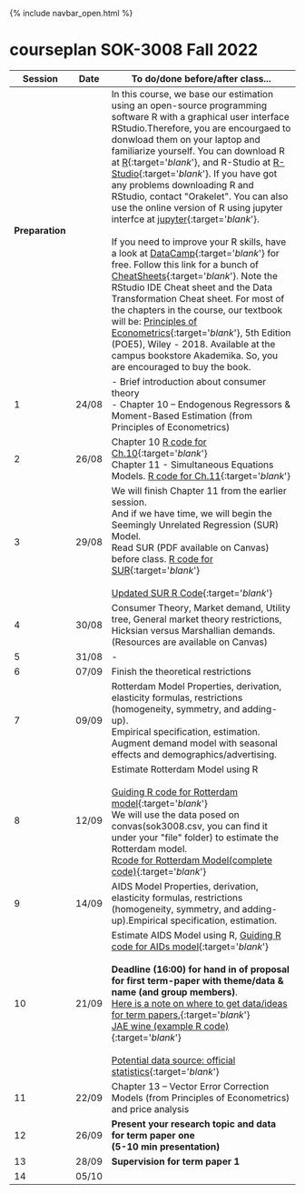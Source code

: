 {% include navbar_open.html %}

# courseplan SOK-3008 Fall 2022

| Session <img width=80/>  | Date  |To do/done before/after class... <img width=200/>  |
|-----------------------|---------|-----------------------------------| 
|**Preparation**  | | In this course, we base our estimation using an open-source programming software R with a graphical user interface RStudio.Therefore, you are encourgaed to donwload them on your laptop and familiarize yourself. You can download R at [R](http://www.r-project.org){:target='_blank_'}, and R-Studio at [R-Studio](http://www.rstudio.com){:target='_blank_'}. If you have got any problems downloading R and RStudio, contact "Orakelet". You can also use the online version of R using jupyter interfce at [jupyter](https://www.jupyter.uit.no){:target='_blank_'}.  <br />                                                                                                                                                                                                <br />                                                                                                                                                              If you need to improve your R skills, have a look at [DataCamp](https://www.datacamp.com/courses/free-introduction-to-r){:target='_blank_'} for free. Follow this link for a bunch of [CheatSheets](https://www.rstudio.com/resources/cheatsheets/){:target='_blank_'}. Note the RStudio IDE Cheat sheet and the Data Transformation Cheat sheet. For most of the chapters in the course, our textbook will be: [Principles of Econometrics](http://principlesofeconometrics.com/poe5/poe5.html){:target='_blank_'}, 5th Edition (POE5), Wiley - 2018. Available at the campus bookstore Akademika. So, you are encouraged to buy the book. |                                                   <br />
| 1|24/08 | - Brief introduction about consumer theory <br/> - Chapter 10 – Endogenous Regressors & Moment-Based Estimation (from Principles of Econometrics)|
| 2| 26/08| Chapter 10 [R code for Ch.10](https://github.com/uit-sok-3008-H22/uit-sok-3008-H22.github.io/blob/main/chapter_10.R){:target='_blank_'} <br /> Chapter 11 - Simultaneous Equations Models.  [R code for Ch.11](https://github.com/uit-sok-3008-H22/uit-sok-3008-H22.github.io/blob/main/Chapter%2011.R){:target='_blank_'}  |
| 3| 29/08|We will finish Chapter 11 from the earlier session.<br /> And if we have time, we will begin the Seemingly Unrelated Regression (SUR) Model.  <br /> Read SUR (PDF available on Canvas) before class.  [R code for SUR](https://github.com/uit-sok-3008-H22/uit-sok-3008-H22.github.io/blob/main/SUR.R){:target='_blank_'} <br /> <br /> [Updated SUR R Code](https://github.com/uit-sok-3008-H22/uit-sok-3008-H22.github.io/blob/main/Chapter%2011_and_%20SUR.R){:target='_blank_'} |
| 4| 30/08|Consumer Theory, Market demand, Utility tree, General market theory restrictions,<br /> Hicksian versus Marshallian demands.<br /> (Resources are available on Canvas)|
| 5| 31/08| -| 
| 6| 07/09| Finish the theoretical restrictions | 
| 7| 09/09|Rotterdam Model Properties, derivation, elasticity formulas, restrictions (homogeneity, symmetry, and adding-up).<br /> Empirical specification, estimation. Augment demand model with seasonal effects and demographics/advertising. |
| 8| 12/09|Estimate Rotterdam Model using R <br /> <br />[Guiding R code for Rotterdam model](https://github.com/uit-sok-3008-H22/uit-sok-3008-H22.github.io/blob/main/Rotterdam_model_student.R){:target='_blank_'} <br /> We will use the data posed on convas(sok3008.csv, you can find it under your "file" folder) to estimate the Rotterdam model. <br /> [Rcode for Rotterdam Model(complete code)](https://github.com/uit-sok-3008-H22/uit-sok-3008-H22.github.io/blob/main/Rotterdam_model_complete.R){:target='_blank_'}| 
| 9| 14/09| AIDS Model Properties, derivation, elasticity formulas, restrictions (homogeneity, symmetry, and adding-up).Empirical specification, estimation.| 
| 10|21/09 |Estimate AIDS Model using R, [Guiding R code for AIDs model](https://github.com/uit-sok-3008-H22/uit-sok-3008-H22.github.io/blob/main/Aids_student.R){:target='_blank_'} <br /> <br /> **Deadline (16:00) for hand in of proposal for first term-paper with theme/data & name (and group members)**.<br />   [Here is a note on where to get data/ideas for term papers.](https://docs.google.com/document/d/e/2PACX-1vQgRG6r6bVJ6wbxcSEVwnABVsi8RkV7um6uLWJ7In3dHOWdqt99Lk1OtzPucv52nsvQN5lmx8g3c-EC/pub){:target='_blank_'} <br /> [JAE wine (example R code)](https://github.com/uit-sok-3008-H22/uit-sok-3008-H22.github.io/blob/main/JAE_Wine.R){:target='_blank_'} <br /> <br /> [Potential data source: official statistics](https://github.com/uit-sok-3008-H22/uit-sok-3008-H22.github.io/blob/main/Link%20to%20some%20data%20sources.docx){:target='_blank_'} |
| 11|22/09 |Chapter 13 – Vector Error Correction Models (from Principles of Econometrics) and price analysis |
| 12|26/09 |**Present your research topic and data for term paper one <br /> (5-10 min presentation)**|
| 13|28/09 | **Supervision for term paper 1**|
| 14|05/10 ||
